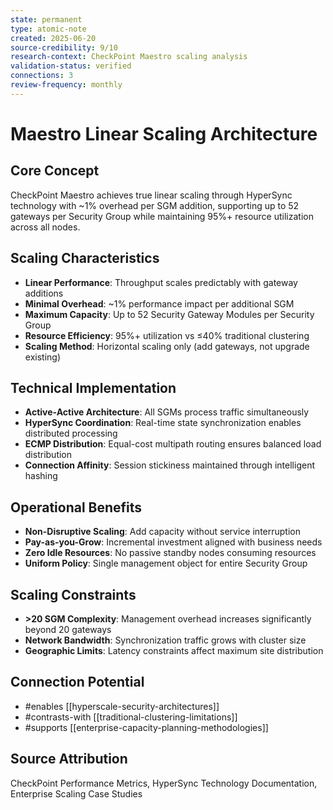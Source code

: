 ```yaml
---
state: permanent
type: atomic-note
created: 2025-06-20
source-credibility: 9/10
research-context: CheckPoint Maestro scaling analysis
validation-status: verified
connections: 3
review-frequency: monthly
---
```


# Maestro Linear Scaling Architecture

## Core Concept
CheckPoint Maestro achieves true linear scaling through HyperSync technology with ~1% overhead per SGM addition, supporting up to 52 gateways per Security Group while maintaining 95%+ resource utilization across all nodes.

## Scaling Characteristics
- **Linear Performance**: Throughput scales predictably with gateway additions
- **Minimal Overhead**: ~1% performance impact per additional SGM
- **Maximum Capacity**: Up to 52 Security Gateway Modules per Security Group
- **Resource Efficiency**: 95%+ utilization vs ≤40% traditional clustering
- **Scaling Method**: Horizontal scaling only (add gateways, not upgrade existing)

## Technical Implementation
- **Active-Active Architecture**: All SGMs process traffic simultaneously
- **HyperSync Coordination**: Real-time state synchronization enables distributed processing
- **ECMP Distribution**: Equal-cost multipath routing ensures balanced load distribution
- **Connection Affinity**: Session stickiness maintained through intelligent hashing

## Operational Benefits
- **Non-Disruptive Scaling**: Add capacity without service interruption
- **Pay-as-you-Grow**: Incremental investment aligned with business needs
- **Zero Idle Resources**: No passive standby nodes consuming resources
- **Uniform Policy**: Single management object for entire Security Group

## Scaling Constraints
- **>20 SGM Complexity**: Management overhead increases significantly beyond 20 gateways
- **Network Bandwidth**: Synchronization traffic grows with cluster size
- **Geographic Limits**: Latency constraints affect maximum site distribution

## Connection Potential
- #enables [[hyperscale-security-architectures]]
- #contrasts-with [[traditional-clustering-limitations]]
- #supports [[enterprise-capacity-planning-methodologies]]

## Source Attribution
CheckPoint Performance Metrics, HyperSync Technology Documentation, Enterprise Scaling Case Studies